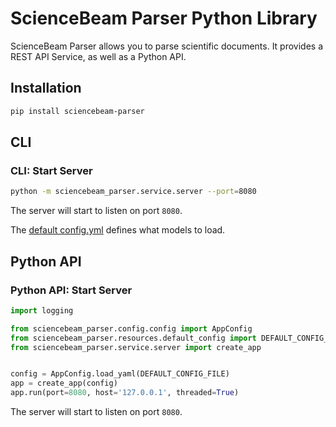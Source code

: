 # ScienceBeam Parser Python Library

ScienceBeam Parser allows you to parse scientific documents. It provides a REST API Service, as well as a Python API.

## Installation

```bash
pip install sciencebeam-parser
```

## CLI

### CLI: Start Server

```bash
python -m sciencebeam_parser.service.server --port=8080
```

The server will start to listen on port `8080`.

The [default config.yml](../sciencebeam_parser/resources/default_config/config.yml) defines what models to load.

## Python API

### Python API: Start Server

```python
import logging

from sciencebeam_parser.config.config import AppConfig
from sciencebeam_parser.resources.default_config import DEFAULT_CONFIG_FILE
from sciencebeam_parser.service.server import create_app


config = AppConfig.load_yaml(DEFAULT_CONFIG_FILE)
app = create_app(config)
app.run(port=8080, host='127.0.0.1', threaded=True)
```

The server will start to listen on port `8080`.
